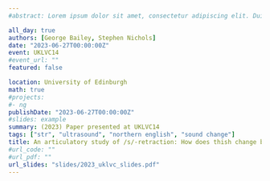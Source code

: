 ```yaml
---
#abstract: Lorem ipsum dolor sit amet, consectetur adipiscing elit. Duis posuere tellusac convallis placerat. Proin tincidunt magna sed ex sollicitudin condimentum. Sed ac faucibus dolor, scelerisque sollicitudin nisi. Cras purus urna, suscipit quis sapien eu, pulvinar tempor diam.

all_day: true
authors: [George Bailey, Stephen Nichols]
date: "2023-06-27T00:00:00Z"
event: UKLVC14
#event_url: ""
featured: false

location: University of Edinburgh
math: true
#projects:
#- ng
publishDate: "2023-06-27T00:00:00Z"
#slides: example
summary: (2023) Paper presented at UKLVC14
tags: ["str", "ultrasound", "northern english", "sound change"]
title: An articulatory study of /s/-retraction: How does thish change behave across word boundaries?
#url_code: ""
#url_pdf: ""
url_slides: "slides/2023_uklvc_slides.pdf"
---
```

